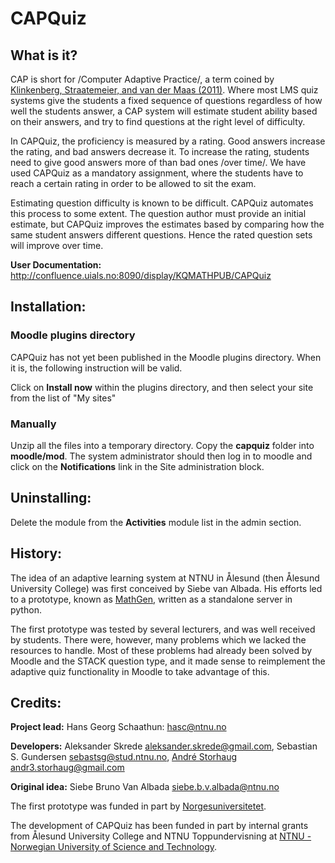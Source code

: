 # CAPQuiz

## What is it?

CAP is short for /Computer Adaptive Practice/, a term coined by [Klinkenberg, Straatemeier, and van der Maas (2011)](https://www.sciencedirect.com/science/article/pii/S0360131511000418). Where most LMS quiz systems give the students a fixed sequence of questions regardless of how well the students answer, a CAP system will estimate student ability based on their answers, and try to find questions at the right level of difficulty.

In CAPQuiz, the proficiency is measured by a rating.  Good answers increase the rating, and bad answers decrease it.  To increase the rating, students need to give good answers more of than bad ones /over time/.  We have used CAPQuiz as a mandatory assignment, where the students have to reach a certain rating in order to be allowed to sit the exam.

Estimating question difficulty is known to be difficult. CAPQuiz automates this process to some extent. The question author must provide an initial estimate, but CAPQuiz improves the estimates based by comparing how the same student answers different questions. Hence the rated question sets will improve over time.

**User Documentation:** http://confluence.uials.no:8090/display/KQMATHPUB/CAPQuiz

## Installation:

### Moodle plugins directory

CAPQuiz has not yet been published in the Moodle plugins directory.
When it is, the following instruction will be valid.

Click on **Install now** within the plugins directory, and then select your site from the list of "My sites"

### Manually
Unzip all the files into a temporary directory.
Copy the **capquiz** folder into **moodle/mod**.
The system administrator should then log in to moodle and click on the **Notifications** link in the Site administration
block.

## Uninstalling:
Delete the module from the **Activities** module list in the admin section.

## History:
The idea of an adaptive learning system at NTNU in Ålesund (then Ålesund University College) was first conceived by Siebe van Albada.  His efforts led to a prototype, known as [MathGen](https://github.com/MathGen/oppgavegenerator), written as a standalone server in python.

The first prototype was tested by several lecturers, and was well received by students. There were, however, many problems which we lacked the resources to handle. Most of these problems had already been solved by Moodle and the STACK question type, and it made sense to reimplement the adaptive quiz functionality in Moodle to take advantage of this.

## Credits:
**Project lead:** Hans Georg Schaathun: <hasc@ntnu.no>

**Developers:**
Aleksander Skrede <aleksander.skrede@gmail.com>,
Sebastian S. Gundersen <sebastsg@stud.ntnu.no>,
[André Storhaug](https://github.com/andstor) <andr3.storhaug@gmail.com>

**Original idea:**
Siebe Bruno Van Albada <siebe.b.v.albada@ntnu.no>

The first prototype was funded in part by
[Norgesuniversitetet](https://norgesuniversitetet.no/).

The development of CAPQuiz has been funded in part by internal grants from Ålesund University College and NTNU Toppundervisning at [NTNU - Norwegian University of Science and Technology](http://www.ntnu.no).